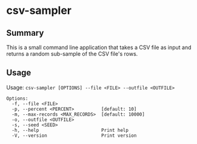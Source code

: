 # csv-sampler

## Summary
This is a small command line application that takes a CSV file as input and returns a random sub-sample of the CSV file's rows.


## Usage


Usage: `csv-sampler [OPTIONS] --file <FILE> --outfile <OUTFILE>`



```
Options:
  -f, --file <FILE>
  -p, --percent <PERCENT>          [default: 10]
  -m, --max-records <MAX_RECORDS>  [default: 10000]
  -o, --outfile <OUTFILE>
  -s, --seed <SEED>
  -h, --help                       Print help
  -V, --version                    Print version
  ```
